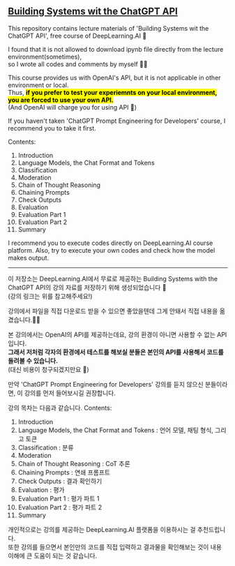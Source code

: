 ## [Building Systems wit the ChatGPT API](https://www.deeplearning.ai/short-courses/)
This repository contains lecture materials of 'Building Systems wit the ChatGPT API', free course of DeepLearning.AI 🤖  

I found that it is not allowed to download ipynb file directly from the lecture environment(sometimes),  
so I wrote all codes and comments by myself ✍🏻

This course provides us with OpenAI's API, but it is not applicable in other environment or local.  
Thus, <mark>**if you prefer to test your experiemnts on your local environment, you are forced to use your own API.**</mark>  
(And OpenAI will charge you for using API 🥲)

If you haven't taken 'ChatGPT Prompt Engineering for Developers' course, I recommend you to take it first.

Contents:
1. Introduction 
2. Language Models, the Chat Format and Tokens
3. Classification
4. Moderation
5. Chain of Thought Reasoning
6. Chaining Prompts
7. Check Outputs
8. Evaluation
9. Evaluation Part 1
10. Evaluation Part 2
11. Summary

I recommend you to execute codes directly on DeepLearning.AI course platform.
Also, try to execute your own codes and check how the model makes output.

---

이 저장소는 DeepLearning.AI에서 무료로 제공하는 Building Systems with the ChatGPT API의 강의 자료를 저장하기 위해 생성되었습니다 🤖  
(강의 링크는 위를 참고해주세요!)  

강의에서 파일을 직접 다운로드 받을 수 있으면 좋았을텐데 그게 안돼서 직접 내용을 옮겼습니다.✍🏻  

본 강의에서는 OpenAI의 API를 제공하는데요, 강의 환경이 아니면 사용할 수 없는 API입니다.  
**그래서 저처럼 각자의 환경에서 테스트를 해보실 분들은 본인의 API를 사용해서 코드를 돌려볼 수 있습니다.**  
(대신 비용이 청구되겠지만요 🥲)  

만약 'ChatGPT Prompt Engineering for Developers' 강의를 듣지 않으신 분들이라면, 이 강의를 먼저 들어보시길 권장합니다.

강의 목차는 다음과 같습니다.
Contents:
1. Introduction 
2. Language Models, the Chat Format and Tokens : 언어 모델, 채팅 형식, 그리고 토큰
3. Classification : 분류
4. Moderation
5. Chain of Thought Reasoning : CoT 추론
6. Chaining Prompts : 연쇄 프롬프트
7. Check Outputs : 결과 확인하기
8. Evaluation : 평가
9. Evaluation Part 1 : 평가 파트 1
10. Evaluation Part 2 : 평가 파트 2
11. Summary

개인적으로는 강의를 제공하는 DeepLearning.AI 플랫폼을 이용하시는 걸 추천드립니다.  
또한 강의를 들으면서 본인만의 코드를 직접 입력하고 결과물을 확인해보는 것이 내용 이해에 큰 도움이 되는 것 같습니다.
